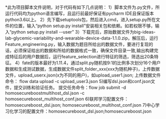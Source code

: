 *此为项目脚本文件说明，对于代码有如下几点说明：
1）脚本文件为.py文件，所运行代码均为python语言编写，且运行前最好保证有pycharm IDE且保证版本python3.6以上。
2）先下载setuptools包，然后进入cmd，进入setup.py所在文件的位置，输入“python setup.py install”安装相关包和依赖。如若权限不够，输入“python setup.py install --user”
3）下载完后，原始数据文件为big-ideas-lab-glycemic-variability-and-wearable-device-data-1.1.0.zip，解压后，运行Feature_engineering.py，输入数据为题目所给出的数据文件，要进行复现的话，必须保证给出的数据和所给的数据格式一致，确保文件目录一致,输出构建完成特征后的用户数据后，运行feature_selection进行特征的筛选，筛选出20条特征。
4）fate的版本最好为1.11.4，通过split.py随机按9:1的比例多次划分16个用户数据和生成测试数据，生成数据文件split_folder_xxx(xxx为随机种子)，上传数据文件，upload_userx.json(x为不同的用户)，如upload_user1.json;
 上传数据文件命令： flow data upload -c upload_user3.json
5)编写dsl.json和conf.json文件，提交训练和验证任务。
 提交任务命令：flow job submit -d homosecureboostmultihost_dsl.json -c  homosecureboost_multihost_conf.json
6)联邦学习配置文件：homosecureboost_dsl.json; homosecureboost_multihost_conf.json
7)中心学习化学习的配置文件：homosecureboost_dsl.json;homosecureboost.json